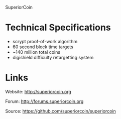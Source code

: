 SuperiorCoin

Technical Specifications
========================

 - scrypt proof-of-work algorithm
 - 60 second block time targets
 - ~140 million total coins
 - digishield difficulty retargetting system

Links
======

Website: http://superiorcoin.org

Forum: http://forums.superiorcoin.org

Source: https://github.com/superiorcoin/superiorcoin
